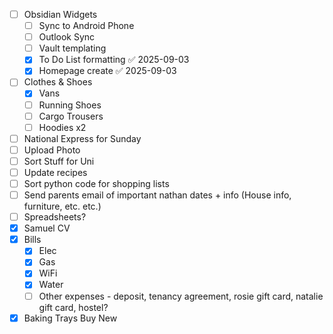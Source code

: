 - [ ] Obsidian Widgets
	- [ ] Sync to Android Phone 
	- [ ] Outlook Sync
	- [ ] Vault templating
	- [x] To Do List formatting ✅ 2025-09-03
	- [x] Homepage create ✅ 2025-09-03
- [ ] Clothes & Shoes
	- [x] Vans
	- [ ] Running Shoes
	- [ ] Cargo Trousers 
	- [ ] Hoodies x2
- [ ] National Express for Sunday
- [ ] Upload Photo
- [ ] Sort Stuff for Uni
- [ ] Update recipes
- [ ] Sort python code for shopping lists
- [ ] Send parents email of important nathan dates + info (House info, furniture, etc. etc.)
- [ ] Spreadsheets?
- [x] Samuel CV
- [x] Bills
	- [x] Elec
	- [x] Gas 
	- [x] WiFi
	- [x] Water
	- [ ] Other expenses - deposit, tenancy agreement, rosie gift card, natalie gift card, hostel?
- [x] Baking Trays Buy New
